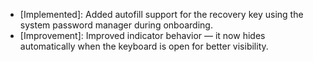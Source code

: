 - [Implemented]: Added autofill support for the recovery key using the system password manager during onboarding.
- [Improvement]: Improved indicator behavior — it now hides automatically when the keyboard is open for better visibility.